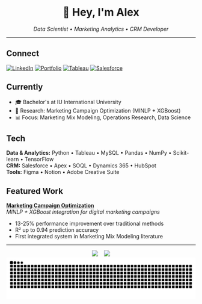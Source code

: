 <div align="center">
  <h1>👋 Hey, I'm Alex</h1>
  <p><em>Data Scientist • Marketing Analytics • CRM Developer</em></p>
</div>

---

## Connect
[![LinkedIn](https://img.shields.io/badge/LinkedIn-0077B5?style=flat&logo=linkedin&logoColor=white)](https://linkedin.com/in/alexandru-constantinescu-6a18b6117) 
[![Portfolio](https://img.shields.io/badge/Portfolio-000000?style=flat&logo=notion&logoColor=white)](https://tasteful-motion-cd2.notion.site/Personal-Portfolio-1a406ad0ff588011968af249d03977aa)
[![Tableau](https://img.shields.io/badge/Tableau-E97627?style=flat&logo=tableau&logoColor=white)](https://public.tableau.com/app/profile/alexandru.constantinescu/vizzes)
[![Salesforce](https://img.shields.io/badge/Salesforce-00D4FF?style=flat&logo=salesforce&logoColor=white)](https://www.salesforce.com/trailblazer/t4crg37sruwolpvswk)

## Currently
- 🎓 Bachelor's at IU International University
- 🔬 Research: Marketing Campaign Optimization (MINLP + XGBoost)
- 📊 Focus: Marketing Mix Modeling, Operations Research, Data Science

## Tech
**Data & Analytics:** Python • Tableau • MySQL • Pandas • NumPy • Scikit-learn • TensorFlow  
**CRM:** Salesforce • Apex • SOQL • Dynamics 365 • HubSpot  
**Tools:** Figma • Notion • Adobe Creative Suite

## Featured Work
**[Marketing Campaign Optimization](https://github.com/Meah01/marketing-campaign-optimization-minlp-xgboost)**  
*MINLP + XGBoost integration for digital marketing campaigns*
- 13-25% performance improvement over traditional methods
- R² up to 0.94 prediction accuracy
- First integrated system in Marketing Mix Modeling literature

---

<div align="center">
  <img src="https://github-readme-stats.vercel.app/api?username=Meah01&show_icons=true&theme=dark&hide_border=true" />
  &nbsp;&nbsp;
  <img src="https://github-readme-stats.vercel.app/api/top-langs/?username=Meah01&layout=compact&theme=dark&hide_border=true" />
</div>

<div align="center">
  <picture>
    <source media="(prefers-color-scheme: dark)" srcset="https://raw.githubusercontent.com/Meah01/Meah01/output/github-contribution-grid-snake-dark.svg">
    <source media="(prefers-color-scheme: light)" srcset="https://raw.githubusercontent.com/Meah01/Meah01/output/github-contribution-grid-snake.svg">
    <img alt="github contribution grid snake animation" src="https://raw.githubusercontent.com/Meah01/Meah01/output/github-contribution-grid-snake.svg">
  </picture>
</div>
